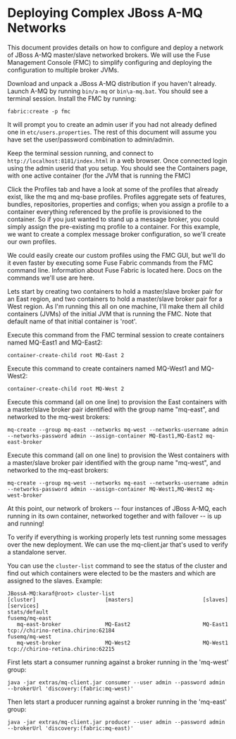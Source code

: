 # Deploying Complex JBoss A-MQ Networks

This document provides details on how to configure and deploy a network
of JBoss A-MQ master/slave networked brokers.  We will use the Fuse 
Management Console (FMC) to simplify configuring and deploying the 
configuration to multiple broker JVMs.

Download and unpack a JBoss A-MQ distribution if you haven't already.
Launch A-MQ by running `bin/a-mq` or `bin\a-mq.bat`. You should see a
terminal session. Install the FMC by running: 

    fabric:create -p fmc

It will prompt you to create an admin user if you had not already
defined one in `etc/users.properties`.  The rest of this document 
will assume you have set the user/password combination to admin/admin.

Keep the terminal session running, and connect to
`http://localhost:8181/index.html` in a web browser. Once connected
login using the admin userid that you setup. You should see the
Containers page, with one active container (for the JVM that is running
the FMC)

Click the Profiles tab and have a look at some of the profiles that
already exist, like the mq and mq-base profiles. Profiles aggregate
sets of features, bundles, repositories, properties and configs; when
you assign a profile to a container everything referenced by the
profile is provisioned to the container. So if you just wanted to stand
up a message broker, you could simply assign the pre-existing mq
profile to a container. For this example, we want to create a complex
message broker configuration, so we'll create our own profiles.

We could easily create our custom profiles using the FMC GUI, but we'll
do it even faster by executing some Fuse Fabric commands from the FMC
command line. Information about Fuse Fabric is located here. Docs on
the commands we'll use are here.

Lets start by creating two containers to hold a master/slave broker
pair for an East region, and two containers to hold a master/slave
broker pair for a West region. As I'm running this all on one machine,
I'll make them all child containers (JVMs) of the initial JVM that is
running the FMC. Note that default name of that initial container is
'root'.

Execute this command from the FMC terminal session to create containers
named MQ-East1 and MQ-East2:

    container-create-child root MQ-East 2

Execute this command to create containers named MQ-West1 and MQ-West2:

    container-create-child root MQ-West 2

Execute this command (all on one line) to provision the East containers
with a master/slave broker pair identified with the group name
"mq-east", and networked to the mq-west brokers:

    mq-create --group mq-east --networks mq-west --networks-username admin --networks-password admin --assign-container MQ-East1,MQ-East2 mq-east-broker

Execute this command (all on one line) to provision the West containers
with a master/slave broker pair identified with the group name
"mq-west", and networked to the mq-east brokers:

    mq-create --group mq-west --networks mq-east --networks-username admin --networks-password admin --assign-container MQ-West1,MQ-West2 mq-west-broker

At this point, our network of brokers -- four instances of JBoss A-MQ, each running in its own container, networked together and with failover -- is up and running!

To verify if everything is working properly lets test running some messages over the new deployment.  We can use the mq-client.jar that's used to verify a standalone server.

<!-- NOTE: You need an jbos-a-amq more recent than the 014 build for the following to work. -->

You can use the `cluster-list` command to see the status of the cluster and find out which containers were elected to be the masters and which are assigned to the slaves.  Example:

    JBossA-MQ:karaf@root> cluster-list 
    [cluster]                      [masters]                      [slaves]                       [services]
    stats/default                                                                                
    fusemq/mq-east                                                                               
       mq-east-broker              MQ-East2                       MQ-East1                       tcp://chirino-retina.chirino:62184
    fusemq/mq-west                                                                               
       mq-west-broker              MQ-West2                       MQ-West1                       tcp://chirino-retina.chirino:62215

First lets start a consumer running against a broker running in the 'mq-west' group:

    java -jar extras/mq-client.jar consumer --user admin --password admin --brokerUrl 'discovery:(fabric:mq-west)'

Then lets start a producer running against a broker running in the 'mq-east' group:

    java -jar extras/mq-client.jar producer --user admin --password admin --brokerUrl 'discovery:(fabric:mq-east)'

